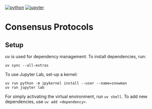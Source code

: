 [![python](https://img.shields.io/badge/Python-3.11-3776AB.svg?style=flat&logo=python&logoColor=white)](https://www.python.org) [![jupyter](https://img.shields.io/badge/Jupyter-Lab-F37626.svg?style=flat&logo=Jupyter)](https://jupyterlab.readthedocs.io/en/stable) 

# Consensus Protocols

## Setup

uv is used for dependency management. To install dependencies, run:
```
uv sync --all-extras
```
To use Jupyter Lab, set-up a kernel:
```
uv run python -m ipykernel install --user --name=snowman
uv run jupyter lab
```
For simply activating the virtual environment, run `uv shell`. To add new dependencies, use `uv add <dependency>`.
